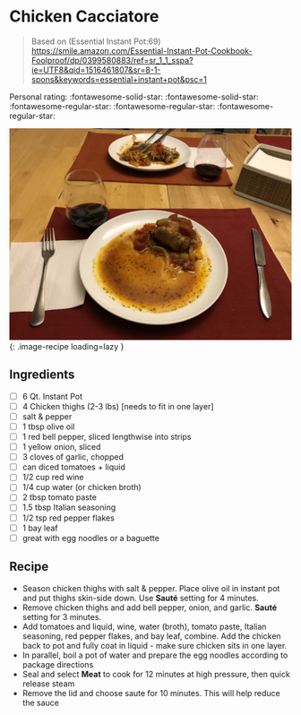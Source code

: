 <!-- Do not modify sections with "AUTO-*". They are updated by make.py -->

# Chicken Cacciatore

> Based on (Essential Instant Pot:69) https://smile.amazon.com/Essential-Instant-Pot-Cookbook-Foolproof/dp/0399580883/ref=sr_1_1_sspa?ie=UTF8&qid=1516461807&sr=8-1-spons&keywords=essential+instant+pot&psc=1

<!-- rating=2; (User can specify rating on scale of 1-5) -->
<!-- AUTO-UserRating -->
Personal rating: :fontawesome-solid-star: :fontawesome-solid-star: :fontawesome-regular-star: :fontawesome-regular-star: :fontawesome-regular-star:
<!-- /AUTO-UserRating -->

<!-- name_image=chicken_cacciatore.jpg; (User can specify image name if multiple exist) -->
<!-- AUTO-Image -->
![chicken_cacciatore.jpg](./chicken_cacciatore.jpg){: .image-recipe loading=lazy }
<!-- /AUTO-Image -->

## Ingredients

* [ ] 6 Qt. Instant Pot
* [ ] 4 Chicken thighs (2-3 lbs) [needs to fit in one layer]
* [ ] salt & pepper
* [ ] 1 tbsp olive oil
* [ ] 1 red bell pepper, sliced lengthwise into strips
* [ ] 1 yellow onion, sliced
* [ ] 3 cloves of garlic, chopped
* [ ] can diced tomatoes + liquid
* [ ] 1/2 cup red wine
* [ ] 1/4 cup water (or chicken broth)
* [ ] 2 tbsp tomato paste
* [ ] 1.5 tbsp Italian seasoning
* [ ] 1/2 tsp red pepper flakes
* [ ] 1 bay leaf
* [ ] great with egg noodles or a baguette

## Recipe

* Season chicken thighs with salt & pepper. Place olive oil in instant pot and put thighs skin-side down. Use **Sauté** setting for 4 minutes.
* Remove chicken thighs and add bell pepper, onion, and garlic. **Sauté** setting for 3 minutes.
* Add tomatoes and liquid, wine, water (broth), tomato paste, Italian seasoning, red pepper flakes, and bay leaf, combine. Add the chicken back to pot and fully coat in liquid - make sure chicken sits in one layer.
* In parallel, boil a pot of water and prepare the egg noodles according to package directions
* Seal and select **Meat** to cook for 12 minutes at high pressure, then quick release steam
* Remove the lid and choose saute for 10 minutes. This will help reduce the sauce
